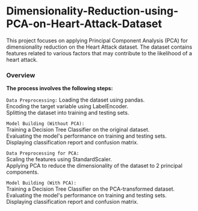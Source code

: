 # Dimensionality-Reduction-using-PCA-on-Heart-Attack-Dataset
<p>This project focuses on applying Principal Component Analysis (PCA) for dimensionality reduction on the Heart Attack dataset. The dataset contains features related to various factors that may contribute to the likelihood of a heart attack.</p>

### Overview  
**The process involves the following steps:**  

`Data Preprocessing:`
Loading the dataset using pandas.  
Encoding the target variable using LabelEncoder.  
Splitting the dataset into training and testing sets.  

`Model Building (Without PCA):`  
Training a Decision Tree Classifier on the original dataset.  
Evaluating the model's performance on training and testing sets.  
Displaying classification report and confusion matrix.  

`Data Preprocessing for PCA:`  
Scaling the features using StandardScaler.  
Applying PCA to reduce the dimensionality of the dataset to 2 principal components.  

`Model Building (With PCA):`  
Training a Decision Tree Classifier on the PCA-transformed dataset.  
Evaluating the model's performance on training and testing sets.  
Displaying classification report and confusion matrix.  
